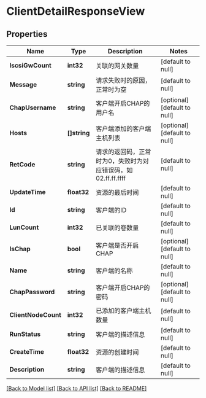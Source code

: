 # ClientDetailResponseView

## Properties
Name | Type | Description | Notes
------------ | ------------- | ------------- | -------------
**IscsiGwCount** | **int32** | 关联的网关数量 | [default to null]
**Message** | **string** | 请求失败时的原因，正常时为空 | [default to null]
**ChapUsername** | **string** | 客户端开启CHAP的用户名 | [optional] [default to null]
**Hosts** | **[]string** | 客户端添加的客户端主机列表 | [optional] [default to null]
**RetCode** | **string** | 请求的返回码，正常时为0，失败时为对应错误码，如02.ff.ff.ffff | [default to null]
**UpdateTime** | **float32** | 资源的最后时间 | [default to null]
**Id** | **string** | 客户端的ID | [default to null]
**LunCount** | **int32** | 已关联的卷数量 | [default to null]
**IsChap** | **bool** | 客户端是否开启CHAP | [optional] [default to null]
**Name** | **string** | 客户端的名称 | [default to null]
**ChapPassword** | **string** | 客户端开启CHAP的密码 | [optional] [default to null]
**ClientNodeCount** | **int32** | 已添加的客户端主机数量 | [default to null]
**RunStatus** | **string** | 客户端的描述信息 | [default to null]
**CreateTime** | **float32** | 资源的创建时间 | [default to null]
**Description** | **string** | 客户端的描述信息 | [default to null]

[[Back to Model list]](../README.md#documentation-for-models) [[Back to API list]](../README.md#documentation-for-api-endpoints) [[Back to README]](../README.md)


